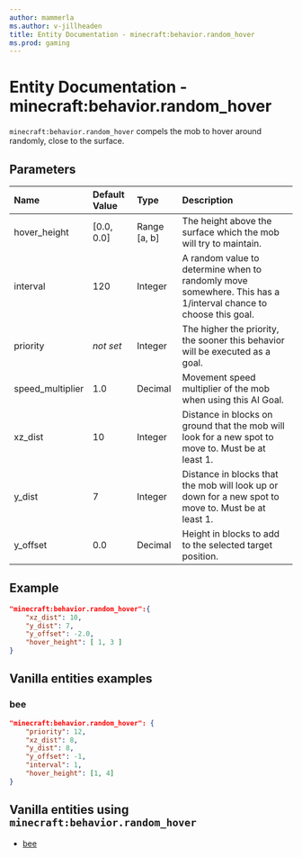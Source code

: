 ```yaml
---
author: mammerla
ms.author: v-jillheaden
title: Entity Documentation - minecraft:behavior.random_hover
ms.prod: gaming
---
```


# Entity Documentation - minecraft:behavior.random_hover

`minecraft:behavior.random_hover` compels the mob to hover around randomly, close to the surface.

## Parameters

|Name |Default Value  |Type  |Description  |
|:----------|:----------|:----------|:----------|
|hover_height| [0.0, 0.0]| Range [a, b]|The height above the surface which the mob will try to maintain. |
|interval| 120| Integer|  A random value to determine when to randomly move somewhere. This has a 1/interval chance to choose this goal. |
|priority|*not set*|Integer|The higher the priority, the sooner this behavior will be executed as a goal.|
|speed_multiplier| 1.0| Decimal| Movement speed multiplier of the mob when using this AI Goal. |
|xz_dist| 10| Integer|  Distance in blocks on ground that the mob will look for a new spot to move to. Must be at least 1. |
| y_dist| 7| Integer|Distance in blocks that the mob will look up or down for a new spot to move to. Must be at least 1. |
| y_offset| 0.0| Decimal| Height in blocks to add to the selected target position. |

## Example

```json
"minecraft:behavior.random_hover":{
    "xz_dist": 10,
    "y_dist": 7,
    "y_offset": -2.0,
    "hover_height": [ 1, 3 ]
}
```

## Vanilla entities examples

### bee

```json
"minecraft:behavior.random_hover": {
    "priority": 12,
    "xz_dist": 8,
    "y_dist": 8,
    "y_offset": -1,
    "interval": 1,
    "hover_height": [1, 4]
}
```

## Vanilla entities using `minecraft:behavior.random_hover`

- [bee](../../../../Source/VanillaBehaviorPack_Snippets/entities/bee.md)
